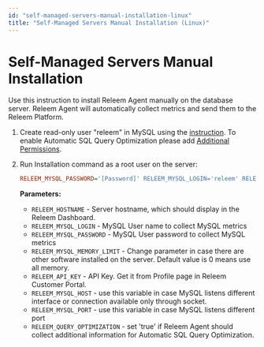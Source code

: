 ```yaml
---
id: "self-managed-servers-manual-installation-linux"
title: "Self-Managed Servers Manual Installation (Linux)"
---
```


# Self-Managed Servers Manual Installation


Use this instruction to install Releem Agent manually on the database server. Releem Agent will automatically collect metrics and send them to the Releem Platform.
1. Create read-only user "releem" in MySQL using the [instruction](../../releem-agent/mysql-permissions).
   To enable Automatic SQL Query Optimization please add [Additional Permissions](../../releem-agent/enable-sql-query-optimization#additional-database-permissions-required).
2. Run Installation command as a root user on the server:
   ```ini
   RELEEM_MYSQL_PASSWORD='[Password]' RELEEM_MYSQL_LOGIN='releem' RELEEM_MYSQL_MEMORY_LIMIT=0 RELEEM_API_KEY=[Key] RELEEM_CRON_ENABLE=1 RELEEM_QUERY_OPTIMIZATION=true bash -c "$(curl -L https://releem.s3.amazonaws.com/v2/install.sh)"
   ```

   **Parameters:**
   - `RELEEM_HOSTNAME` - Server hostname, which should display in the Releem Dashboard.
   - `RELEEM_MYSQL_LOGIN` - MySQL User name to collect MySQL metrics
   - `RELEEM_MYSQL_PASSWORD` - MySQL User password to collect MySQL metrics
   - `RELEEM_MYSQL_MEMORY_LIMIT` - Change parameter in case there are other software installed on the server. Default value is 0 means use all memory.
   - `RELEEM_API_KEY` - API Key. Get it from Profile page in Releem Customer Portal.
   - `RELEEM_MYSQL_HOST` - use this variable in case MySQL listens different interface or connection available only through socket.
   - `RELEEM_MYSQL_PORT` - use this variable in case MySQL listens different port
   - `RELEEM_QUERY_OPTIMIZATION` - set 'true' if Releem Agent should collect additional information for Automatic SQL Query Optimization.

